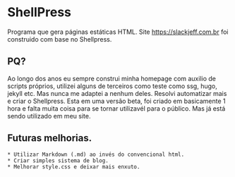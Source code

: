 # ShellPress
Programa que gera páginas estáticas HTML.
Site https://slackjeff.com.br foi construido com base no Shellpress.

## PQ?
Ao longo dos anos eu sempre construi minha homepage com auxilio de scripts próprios, utilizei alguns de terceiros como teste como ssg, hugo, jekyll etc. Mas nunca me adaptei a nenhum deles. Resolvi automatizar mais e criar o Shellpress. Esta em uma versão beta, foi criado em basicamente 1 hora e falta muita coisa para se tornar utilizavél para o público. Mas já está sendo utilizado em meu site.

## Futuras melhorias.
    * Utilizar Markdown (.md) ao invés do convencional html.
    * Criar simples sistema de blog.
    * Melhorar style.css e deixar mais enxuto.
